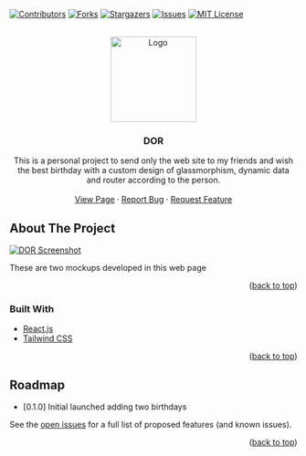 <div id="top"></div>

[![Contributors][contributors-shield]][contributors-url]
[![Forks][forks-shield]][forks-url]
[![Stargazers][stars-shield]][stars-url]
[![Issues][issues-shield]][issues-url]
[![MIT License][license-shield]][license-url]

<br />
<div align="center">
  <a href="https://github.com/HectorSaldes/dor">
    <img src="./src/assets/img/Logo.png" alt="Logo" width="auto" height="150">
  </a>

<h3 align="center">DOR</h3>

  <p align="center">
    This is a personal project to send only the web site to my friends and wish the best birthday with a custom design of glassmorphism, dynamic data and
	 router according to the person.
    <br />
    <br />
    <a href="https://ddoorr.netlify.app/">View Page</a>
    ·
    <a href="https://github.com/HectorSaldes/dor/issues">Report Bug</a>
    ·
    <a href="https://github.com/HectorSaldes/dor/issues">Request Feature</a>
  </p>
</div>

<!-- ABOUT THE PROJECT -->

## About The Project

[![DOR Screenshot][dor-screenshot]](https://ddoorr.netlify.app/)

These are two mockups developed in this web page

<p align="right">(<a href="#top">back to top</a>)</p>

### Built With

-   [React.js](https://reactjs.org/)
-   [Tailwind CSS](https://tailwindcss.com/)

<p align="right">(<a href="#top">back to top</a>)</p>

<!-- ROADMAP -->

## Roadmap

-   [0.1.0] Initial launched adding two birthdays

See the [open issues](https://github.com/HectorSaldes/dor/issues) for a full list of proposed features (and known issues).

<p align="right">(<a href="#top">back to top</a>)</p>

<!-- MARKDOWN LINKS & IMAGES -->

[contributors-shield]: https://img.shields.io/github/contributors/HectorSaldes/dor.svg?style=for-the-badge
[contributors-url]: https://github.com/HectorSaldes/dor/graphs/contributors
[forks-shield]: https://img.shields.io/github/forks/HectorSaldes/dor.svg?style=for-the-badge
[forks-url]: https://github.com/HectorSaldes/dor/network/members
[stars-shield]: https://img.shields.io/github/stars/HectorSaldes/dor.svg?style=for-the-badge
[stars-url]: https://github.com/HectorSaldes/dor/stargazers
[issues-shield]: https://img.shields.io/github/issues/HectorSaldes/dor.svg?style=for-the-badge
[issues-url]: https://github.com/HectorSaldes/dor/issues
[license-shield]: https://img.shields.io/github/license/HectorSaldes/dor.svg?style=for-the-badge
[license-url]: https://github.com/HectorSaldes/dor/blob/master/LICENSE.txt
[dor-screenshot]: ./src/assets/img/Mockups.png